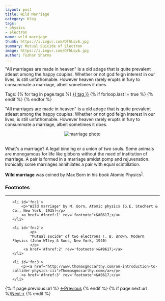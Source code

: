 ```yaml
---
layout: post
title: Wild Marriage
category: blog
tags:
- physics
- electron
name: wild-marriage
thumb: https://i.imgur.com/DfhLqvA.jpg
summary: Mutual Suicide of Electron
image: https://i.imgur.com/DfhLqvA.jpg
author: Tushar Sharma
---
```


"All marriages are made in heaven" is a old adage that is quite prevalent atleast among the happy couples. Whether or not god feign interest in our lives, is still unfathomable. However heaven rarely erupts in fury to consummate a marriage, albeit sometimes it does.<!-- truncate_here -->

<p>Tags: {% for tag in page.tags %} <a class="mytag" href="/tag/{{ tag }}" title="View posts tagged with &quot;{{ tag }}&quot;">{{ tag }}</a>  {% if forloop.last != true %} {% endif %} {% endfor %} </p>

<!--begin_of_post -->

"All marriages are made in heaven" is a old adage that is quite prevalent atleast among the happy couples. Whether or not god feign interest in our lives, is still unfathomable. However heaven rarely erupts in fury to consummate a marriage, albeit sometimes it does.

<center>
<img src="https://i.imgur.com/DfhLqvA.jpg" alt="marriage photo"/>
</center><br>


What's a marriage? A legal binding or a union of two souls. Some animals are monogamous for life like gibbons without the need of institution of marriage. A pair is formed in a marriage amidst pomp and rejuvenation. Ironically some marriages annihilates a pair with equal scintillation.

**Wild marriage** was coined by Max Born in his book Atomic Physics<sup><a href='#fn:1' rel='footnote'>1</a></sup>.

<!--end_of_post -->
<script src="https://ajax.googleapis.com/ajax/libs/jquery/2.1.3/jquery.min.js"></script>


<div class='footnotes'><h3>Footnotes</h3><hr />
  <ol>

    <li id='fn:1'>
        <p>"Wild marriage" by M. Born, Atomic physics (G.E. Stechert & Co., New York, 1935)</p>
        <a href='#fnref:1' rev='footnote'>&#8617;</a>
    </li>

    <li id='fn:2'>
            <p>
            "Mutual sucide" of two electrons T. B. Brown, Modern Physics (John WIley & Sons, New York, 1940)
            </p>
         <a href='#fnref:2' rev='footnote'>&#8617;</a>
    </li>

    <li id='fn:3'>
        <p><a href="http://www.thomasgmccarthy.com/an-introduction-to-collider-physics-iii">Thomasgmccarthy.com</a></p>
        <a href='#fnref:3' rev='footnote'>&#8617;</a>
    </li>

  </ol>
</div>

<nav class="pagination clear" style="padding-bottom:20px;">
{% if page.previous.url %} <a class="prev-item" href="{{page.previous.url}}" title="Previous Post: {{page.previous.title}}">&larr;Previous</a>   {% endif %}  {% if page.next.url %}<a class="next-item" href="{{page.next.url}}" title="Next Post: {{page.next.title}}">Next&rarr;</a>         {% endif %}
</nav>
